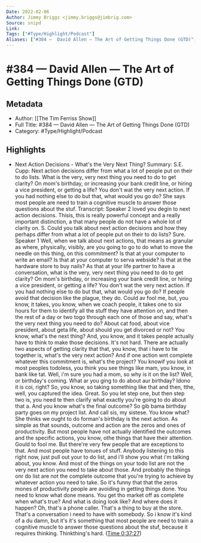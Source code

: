 ```yaml
---
Date: 2022-02-06
Author: Jimmy Briggs <jimmy.briggs@jimbrig.com>
Source: snipd
Link: 
Tags: ["#Type/Highlight/Podcast"]
Aliases: ["#384 —  David Allen — The Art of Getting Things Done (GTD)", "#384 —  David Allen — The Art of Getting Things Done (GTD)"]
---
```

# #384 —  David Allen — The Art of Getting Things Done (GTD)

## Metadata
- Author: [[The Tim Ferriss Show]]
- Full Title: #384 —  David Allen — The Art of Getting Things Done (GTD)
- Category: #Type/Highlight/Podcast

## Highlights
- Next Action Decisions - What's the Very Next Thing?
  Summary:
  S.E. Cupp: Next action decisions differ from what a lot of people put on their to do lists. What is the very, very next thing you need to do to get clarity? On mom's birthday, or increasing your bank credit line, or hiring a vice president, or getting a life? You don't wat the very next action. If you had nothing else to do but that, what would you go do? She says most people are need to train a cognitive muscle to answer those questions about the stuf.
  Transcript:
  Speaker 2
  loved you degin to next action decisions. Thisis, this is really powerful concept and a really important distinction, a that many people do not have a whole lot of clarity on. S. Could you talk about next action decisions and how they perhaps differ from what a lot of people put on their to do lists? Sure.
  Speaker 1
  Well, when we talk about next actions, that means as granular as where, physically, visibly, are you going to go to do what to move the needle on this thing, on this commitment? Is that at your computer to write an email? Is that at your computer to serva webside? Is that at the hardware store to buy nails? As that at your life partner to have a conversation, what is the very, very next thing you need to do to get clarity? On mom's birthday, or increasing your bank credit line, or hiring a vice president, or getting a life? You don't wat the very next action. If you had nothing else to do but that, what would you go do? If people avoid that decision like the plague, they do. Could av fool me, but, you know, it takes, you know, when we coach people, it takes one to six hours for them to identify all the stuff they have attention on, and then the rest of a day or two togo through each one of those and say, what's the very next thing you need to do? About cat food, about vice president, about geta life, about should you get divorced or not? You know, what's the next thing? And, you know, and it takes people actually have to think to make those decisions. It's not hard. There are actually two aspects of getting clarity that that, you know, that i have to tie together is, what's the very next action? And if one action wnt complete whatever this commitment is, what's the project? You knowif you look at most peoples todoless, you think you see things like mam, you know, in bank like tat. Well, i'm sure you had a mom, so why is it on the list? Well, or birthday's coming. What ar you ging to do about aur birthday? Idono it is coi, right? So, you know, so taking something like that and then, tthe, well, you captured the idea. Great. So you let step one, but then step two is, you need te then clarify what exactly you're going to do about that a. And you know what's the final outcome? So gib bama birthday party goes on my project list. And call sis, my sistese. You know what? She thinks we ought to do forman's birthday is the next action. As simple as that sounds, outcome and action are the zeros and ones of productivity. But most people have not actually identified the outcomes and the specific actions, you know, othe things that have their attention. Gould to fool me. But there're very few people that are exceptions to that. And most people have tonues of stuff. Anybody listening to this right now, just pull out your to do list, and i'll show you what i'm talking about, you know. And most of the things on your todo list are not the very next action you need to take about those. And probably the things onr do list are not the complete outcome that you're trying to achieve by whatever action you need to take. So it's funny that that the zeros mones of productivity people are avoiding in getting things done. You need to know what done means. You get tho market off as complete when what's true? And what is doing look like? And where does it happen? Oh, that's a phone caller. That's a thing to buy at the store. That's a conversation i need to have with somebody. So i know it's kind of a du damn, but it's it's something that most people are need to train a cognitive muscle to answer those questions about the stuf, because it requires thinking. Thinkthing's hard. ([Time 0:37:27](https://share.snipd.com/snip/1218edb6-db41-4222-86f1-3ec0977fb6de))
